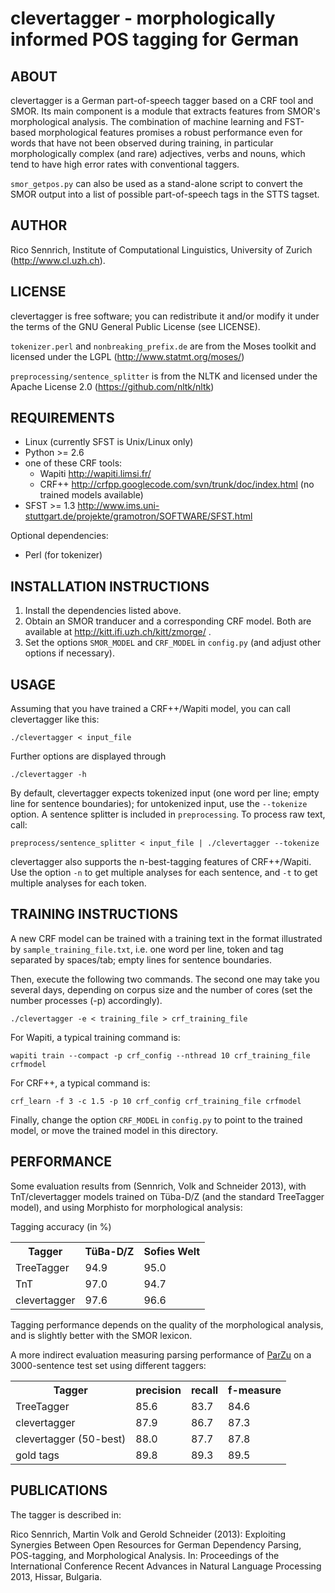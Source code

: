 clevertagger - morphologically informed POS tagging for German
==============================================================

ABOUT
-----

clevertagger is a German part-of-speech tagger based on a CRF tool and SMOR.
Its main component is a module that extracts features from SMOR's morphological analysis.
The combination of machine learning and FST-based morphological features promises a robust performance even for words that have not been observed during training,
in particular morphologically complex (and rare) adjectives, verbs and nouns, which tend to have high error rates with conventional taggers.

`smor_getpos.py` can also be used as a stand-alone script to convert the SMOR output into a list of possible part-of-speech tags in the STTS tagset.

AUTHOR
------

Rico Sennrich, Institute of Computational Linguistics, University of Zurich (http://www.cl.uzh.ch).


LICENSE
-------

clevertagger is free software; you can redistribute it and/or modify it under the terms of the GNU General Public License (see LICENSE).

`tokenizer.perl` and `nonbreaking_prefix.de` are from the Moses toolkit and licensed under the LGPL (http://www.statmt.org/moses/)

`preprocessing/sentence_splitter` is from the NLTK and licensed under the Apache License 2.0 (https://github.com/nltk/nltk)


REQUIREMENTS
------------

- Linux (currently SFST is Unix/Linux only)
- Python >= 2.6
- one of these CRF tools:
  - Wapiti http://wapiti.limsi.fr/
  - CRF++ http://crfpp.googlecode.com/svn/trunk/doc/index.html (no trained models available)
- SFST >= 1.3 http://www.ims.uni-stuttgart.de/projekte/gramotron/SOFTWARE/SFST.html

Optional dependencies:

- Perl (for tokenizer)

INSTALLATION INSTRUCTIONS
-------------------------

1. Install the dependencies listed above.
2. Obtain an SMOR tranducer and a corresponding CRF model. Both are available at http://kitt.ifi.uzh.ch/kitt/zmorge/ .
3. Set the options `SMOR_MODEL` and `CRF_MODEL` in `config.py` (and adjust other options if necessary).


USAGE
-----

Assuming that you have trained a CRF++/Wapiti model, you can call clevertagger like this:

    ./clevertagger < input_file

Further options are displayed through

    ./clevertagger -h

By default, clevertagger expects tokenized input (one word per line; empty line for sentence boundaries);
for untokenized input, use the `--tokenize` option. A sentence splitter is included in `preprocessing`. To process raw text, call:

    preprocess/sentence_splitter < input_file | ./clevertagger --tokenize

clevertagger also supports the n-best-tagging features of CRF++/Wapiti.
Use the option `-n` to get multiple analyses for each sentence, and `-t` to get multiple analyses for each token.


TRAINING INSTRUCTIONS
---------------------

A new CRF model can be trained with a training text in the format illustrated by `sample_training_file.txt`,
i.e. one word per line, token and tag separated by spaces/tab; empty lines for sentence boundaries.

Then, execute the following two commands.
The second one may take you several days, depending on corpus size and the number of cores (set the number processes (-p) accordingly).

    ./clevertagger -e < training_file > crf_training_file

For Wapiti, a typical training command is:

    wapiti train --compact -p crf_config --nthread 10 crf_training_file crfmodel

For CRF++, a typical command is:

    crf_learn -f 3 -c 1.5 -p 10 crf_config crf_training_file crfmodel


Finally, change the option `CRF_MODEL` in `config.py` to point to the trained model, or move the trained model in this directory.

PERFORMANCE
-----------

Some evaluation results from (Sennrich, Volk and Schneider 2013), with TnT/clevertagger models trained on Tüba-D/Z (and the standard TreeTagger model),
and using Morphisto for morphological analysis:

Tagging accuracy (in %)

<table>
  <tr>
    <th>Tagger</th>
    <th>TüBa-D/Z</th>
    <th>Sofies Welt</th>
  </tr>

  <tr>
    <td>TreeTagger</td>
    <td>94.9</td>
    <td>95.0</td>
  </tr>

  <tr>
    <td>TnT</td>
    <td>97.0</td>
    <td>94.7</td>
  </tr>

  <tr>
    <td>clevertagger</td>
    <td>97.6</td>
    <td>96.6</td>
  </tr>

</table>

Tagging performance depends on the quality of the morphological analysis, and is slightly better with the SMOR lexicon.

A more indirect evaluation measuring parsing performance of [ParZu](https://github.com/rsennrich/ParZu) on a 3000-sentence test set using different taggers:


<table>
  <tr>
    <th>Tagger</th>
    <th>precision</th>
    <th>recall</th>
    <th>f-measure</th>
  </tr>

  <tr>
    <td>TreeTagger</td>
    <td>85.6</td>
    <td>83.7</td>
    <td>84.6</td>
  </tr>

  <tr>
    <td>clevertagger</td>
    <td>87.9</td>
    <td>86.7</td>
    <td>87.3</td>
  </tr>

  <tr>
    <td>clevertagger (50-best)</td>
    <td>88.0</td>
    <td>87.7</td>
    <td>87.8</td>
  </tr>

  <tr>
    <td>gold tags</td>
    <td>89.8</td>
    <td>89.3</td>
    <td>89.5</td>
  </tr>

</table>


PUBLICATIONS
------------

The tagger is described in:

Rico Sennrich, Martin Volk and Gerold Schneider (2013):
   Exploiting Synergies Between Open Resources for German Dependency Parsing, POS-tagging, and Morphological Analysis.
   In: Proceedings of the International Conference Recent Advances in Natural Language Processing 2013, Hissar, Bulgaria.

